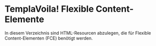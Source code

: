 TemplaVoila! Flexible Content-Elemente
======================================

In diesem Verzeichnis sind HTML-Resourcen abzulegen, die für Flexible Content-Elementen (FCE) benötigt werden.